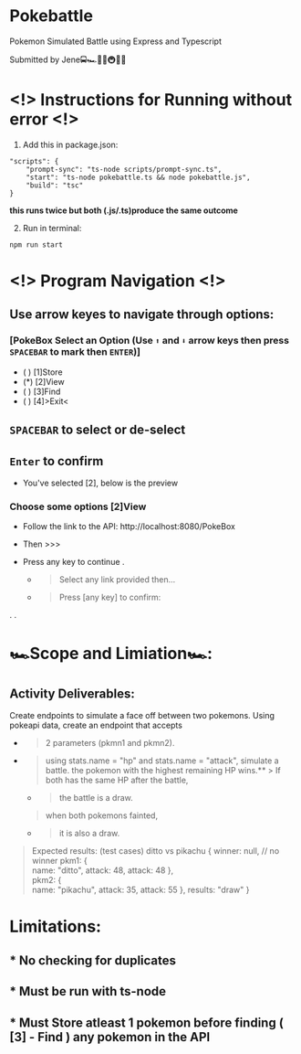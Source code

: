 # Pokebattle
Pokemon Simulated Battle using Express and Typescript

Submitted by Jene🚍🏎🚉🚅🚇🚃🚋

# <!> Instructions for Running without error <!>            
                                                                
  1. Add this in package.json:                                   
                                                                  
    "scripts": {                                                  
        "prompt-sync": "ts-node scripts/prompt-sync.ts",         
        "start": "ts-node pokebattle.ts && node pokebattle.js",                
        "build": "tsc"                                            
    }                                                             
  **this runs twice but both (.js/.ts)produce the same outcome**
    
  2. Run in terminal: 
    
    npm run start

# <!> Program Navigation <!> 

## Use arrow keyes to navigate through options:

### [PokeBox Select an Option (Use `⬆` and `⬇` arrow keys then press `SPACEBAR` to mark then `ENTER`)]
*   ( ) [1]Store
*   (*) [2]View
*   ( ) [3]Find
*   ( ) [4]>Exit<

 ## `SPACEBAR` to select or de-select
 ##  `Enter` to confirm

* You've selected [2], below is the preview
### Choose some options [2]View 
* Follow the link to the API: http://localhost:8080/PokeBox 
* Then >>>
* Press any key to continue . 
  
  * > Select any link provided then...
  * > Press [any key] to confirm:

. . 

                                                             
 # 🏎Scope and Limiation🏎:
 
## Activity Deliverables:
  
Create endpoints to simulate a face off between two pokemons.
Using pokeapi data, create an endpoint that accepts
  * > 2 parameters (pkmn1 and pkmn2).
   * > using stats.name = "hp" and stats.name = "attack", simulate a battle.
     the pokemon with the highest remaining HP wins.** 
    > If both has the same HP after the battle,
      * > the battle is a draw.
     > when both pokemons fainted,
      * > it is also a draw.
 
> Expected results:
  (test cases)
          ditto vs pikachu
            {
                winner: null, // no winner
                pkm1: {             
                   name: "ditto",
                   attack: 48,
                   attack: 48
                },          
                pkm2: {             
                   name: "pikachu",
                   attack: 35,
                   attack: 55
                },
                results: "draw"
            }
  
 #  Limitations:
 ## * No checking for duplicates
 ## * Must be run with ts-node
 ## * Must Store atleast 1 pokemon before finding ( [3] - Find ) any pokemon in the API

  
